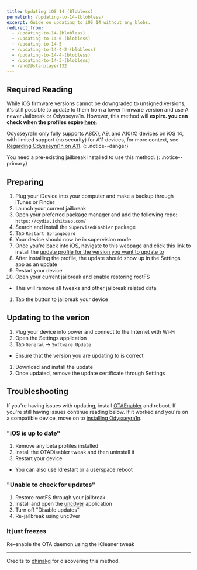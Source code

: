 ```yaml
---
title: Updating iOS 14 (Blobless)
permalink: /updating-to-14-(blobless)
excerpt: Guide on updating to iOS 14 without any blobs.
redirect_from:
  - /updating-to-14-(blobless)
  - /updating-to-14-6-(blobless)
  - /updating-to-14-5
  - /updating-to-14-4-2-(blobless)
  - /updating-to-14-4-(blobless)
  - /updating-to-14-3-(blobless)
  - /and@@starplayer132
---
```


## Required Reading

While iOS firmware versions cannot be downgraded to unsigned versions, it's still possible to update to them from a lower firmware version and use A newer Jailbreak or Odysseyra1n. However, this method will **expire. you can check when the profiles expire [here](https://dhinakg.github.io/delayed-otas.html)**.

Odysseyra1n only fully supports A8(X), A9, and A10(X) devices on iOS 14, with limited support (no security) for A11 devices, for more context, see [Regarding Odysseyra1n on A11](information-regarding-a11).
{: .notice--danger}

You need a pre-existing jailbreak installed to use this method.
{: .notice--primary}

## Preparing

1. Plug your iDevice into your computer and make a backup through iTunes or Finder
1. Launch your current jailbreak
1. Open your preferred package manager and add the following repo: `https://cydia.ichitaso.com/`
1. Search and install the `SupervisedEnabler` package
1. Tap `Restart Springboard`
1. Your device should now be in supervision mode
1. Once you're back into iOS, navigate to this webpage and click this link to install the [update profile for the version you want to update to ](https://dhinakg.github.io/delayed-otas.html) 
1. After installing the profile, the update should show up in the Settings app as an update
1. Restart your device
1. Open your current jailbreak and enable restoring rootFS
  - This will remove all tweaks and other jailbreak related data
1. Tap the button to jailbreak your device

## Updating to the verion

1. Plug your device into power and connect to the Internet with Wi-Fi
1. Open the Settings application
1. Tap `General` -> `Software Update`
  - Ensure that the version you are updating to is correct
1. Download and install the update
1. Once updated, remove the update certificate through Settings

## Troubleshooting

If you're having issues with updating, install [OTAEnabler](https://repo.cadoth.net/) and reboot. If you're still having issues continue reading below. If it worked and you're on a compatible device, move on to [installing Odysseyra1n](installing-odysseyra1n).

### "iOS is up to date"

1. Remove any beta profiles installed
1. Install the OTADisabler tweak and then uninstall it
1. Restart your device
  - You can also use ldrestart or a userspace reboot

### "Unable to check for updates"

1. Restore rootFS through your jailbreak
1. Install and open the [unc0ver](installing-unc0ver) application
1. Turn off "Disable updates"
1. Re-jailbreak using unc0ver

### It just freezes

Re-enable the OTA daemon using the iCleaner tweak

---

Credits to [dhinakg](https://github.com/dhinakg/) for discovering this method.
